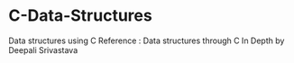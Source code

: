 # C-Data-Structures
Data structures using C
Reference : Data structures through C In Depth by Deepali Srivastava
